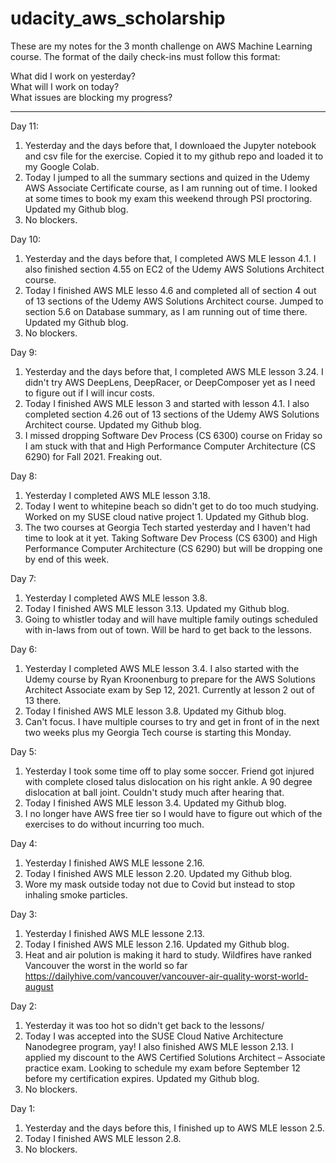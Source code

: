 # udacity_aws_scholarship

These are my notes for the 3 month challenge on AWS Machine Learning course. The format of the daily check-ins must follow this format:

What did I work on yesterday?  
What will I work on today?  
What issues are blocking my progress?  

---
Day 11:
1.  Yesterday and the days before that, I downloaed the Jupyter notebook and csv file for the exercise. Copied it to my github repo and loaded it to my Google Colab.
2.  Today I jumped to all the summary sections and quized in the Udemy AWS Associate Certificate course, as I am running out of time. I looked at some times to book my exam this weekend through PSI proctoring. Updated my Github blog. 
3.  No blockers.

Day 10:
1.  Yesterday and the days before that, I completed AWS MLE lesson 4.1. I also finished section 4.55 on EC2 of the Udemy AWS Solutions Architect course.
2.  Today I finished AWS MLE lesso 4.6 and completed all of section 4 out of 13 sections of the Udemy AWS Solutions Architect course. Jumped to section 5.6 on Database summary, as I am running out of time there. Updated my Github blog. 
3.  No blockers.

Day 9:
1.  Yesterday and the days before that, I completed AWS MLE lesson 3.24. I didn't try AWS DeepLens, DeepRacer, or DeepComposer yet as I need to figure out if I will incur costs.
2.  Today I finished AWS MLE lesson 3 and started with lesson 4.1. I also completed section 4.26 out of 13 sections of the Udemy AWS Solutions Architect course. Updated my Github blog. 
3.  I missed dropping Software Dev Process (CS 6300) course on Friday so I am stuck with that and High Performance Computer Architecture (CS 6290) for Fall 2021. Freaking out.

Day 8:
1.  Yesterday I completed AWS MLE lesson 3.18.  
2.  Today I went to whitepine beach so didn't get to do too much studying. Worked on my SUSE cloud native project 1. Updated my Github blog. 
3.  The two courses at Georgia Tech started yesterday and I haven't had time to look at it yet. Taking Software Dev Process (CS 6300) and High Performance Computer Architecture (CS 6290) but will be dropping one by end of this week. 

Day 7:
1.  Yesterday I completed AWS MLE lesson 3.8. 
2.  Today I finished AWS MLE lesson 3.13. Updated my Github blog. 
3.  Going to whistler today and will have multiple family outings scheduled with in-laws from out of town. Will be hard to get back to the lessons.

Day 6:
1.  Yesterday I completed AWS MLE lesson 3.4. I also started with the Udemy course by Ryan Kroonenburg to prepare for the AWS Solutions Architect Associate exam by Sep 12, 2021. Currently at lesson 2 out of 13 there.
2.  Today I finished AWS MLE lesson 3.8. Updated my Github blog. 
3.  Can't focus. I have multiple courses to try and get in front of in the next two weeks plus my Georgia Tech course is starting this Monday. 

Day 5:
1.  Yesterday I took some time off to play some soccer. Friend got injured with complete closed talus dislocation on his right ankle. A 90 degree dislocation at ball joint. Couldn't study much after hearing that.
2.  Today I finished AWS MLE lesson 3.4. Updated my Github blog. 
3.  I no longer have AWS free tier so I would have to figure out which of the exercises to do without incurring too much.

Day 4:
1.  Yesterday I finished AWS MLE lessone 2.16.
2.  Today I finished AWS MLE lesson 2.20. Updated my Github blog. 
3.  Wore my mask outside today not due to Covid but instead to stop inhaling smoke particles.

Day 3:
1.  Yesterday I finished AWS MLE lessone 2.13.
2.  Today I finished AWS MLE lesson 2.16. Updated my Github blog. 
3.  Heat and air polution is making it hard to study. Wildfires have ranked Vancouver the worst in the world so far https://dailyhive.com/vancouver/vancouver-air-quality-worst-world-august

Day 2:
1.  Yesterday it was too hot so didn't get back to the lessons/
2.  Today I was accepted into the SUSE Cloud Native Architecture Nanodegree program, yay! I also finished AWS MLE lesson 2.13. I applied my discount to the AWS Certified Solutions Architect – Associate practice exam. Looking to schedule my exam before September 12 before my certification expires. Updated my Github blog. 
3.  No blockers.

Day 1:
1.  Yesterday and the days before this, I finished up to AWS MLE lesson 2.5.
2.  Today I finished AWS MLE lesson 2.8. 
3.  No blockers.
